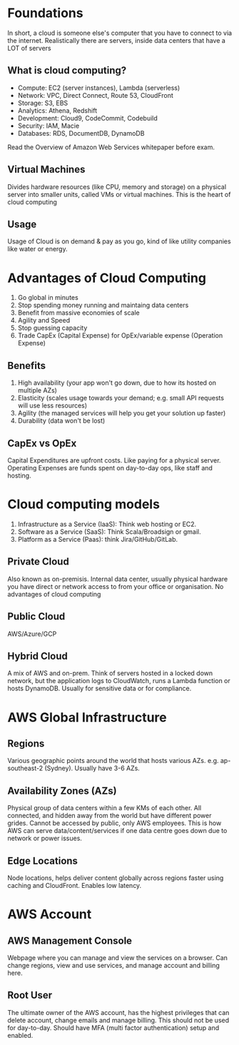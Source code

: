 # Foundations

In short, a cloud is someone else's computer that you have to connect to via the internet.
Realistically there are servers, inside data centers that have a LOT of servers

## What is cloud computing?
 - Compute: EC2 (server instances), Lambda (serverless)
 - Network: VPC, Direct Connect, Route 53, CloudFront
 - Storage: S3, EBS
 - Analytics: Athena, Redshift
 - Development: Cloud9, CodeCommit, Codebuild
 - Security: IAM, Macie
 - Databases: RDS, DocumentDB, DynamoDB

Read the Overview of Amazon Web Services whitepaper before exam.

## Virtual Machines
Divides hardware resources (like CPU, memory and storage) on a physical server into smaller units, called VMs or virtual machines.
This is the heart of cloud computing

## Usage
Usage of Cloud is on demand & pay as you go, kind of like utility companies like water or energy.

# Advantages of Cloud Computing
1. Go global in minutes
2. Stop spending money running and maintaing data centers
3. Benefit from massive economies of scale
4. Agility and Speed
5. Stop guessing capacity
6. Trade CapEx (Capital Expense) for OpEx/variable expense (Operation Expense)

## Benefits
1. High availability (your app won't go down, due to how its hosted on multiple AZs)
2. Elasticity (scales usage towards your demand; e.g. small API requests will use less resources)
3. Agility (the managed services will help you get your solution up faster)
4. Durability (data won't be lost)

## CapEx vs OpEx
Capital Expenditures are upfront costs. Like paying for a physical server.
Operating Expenses are funds spent on day-to-day ops, like staff and hosting.

# Cloud computing models
1. Infrastructure as a Service (IaaS): Think web hosting or EC2.
2. Software as a Service (SaaS): Think Scala/Broadsign or gmail.
3. Platform as a Service (Paas): think Jira/GitHub/GitLab.

## Private Cloud
Also known as on-premisis.
Internal data center, usually physical hardware you have direct or network access to from your office or organisation.
No advantages of cloud computing

## Public Cloud
AWS/Azure/GCP

## Hybrid Cloud
A mix of AWS and on-prem. Think of servers hosted in a locked down network, but the application logs to CloudWatch, runs a Lambda function or hosts DynamoDB.
Usually for sensitive data or for compliance.

# AWS Global Infrastructure

## Regions
Various geographic points around the world that hosts various AZs. e.g. ap-southeast-2 (Sydney). Usually have 3-6 AZs.

## Availability Zones (AZs)
Physical group of data centers within a few KMs of each other. All connected, and hidden away from the world but have different power grides. Cannot be accessed by public, only AWS employees. This is how AWS can serve data/content/services if one data centre goes down due to network or power issues.

## Edge Locations
Node locations, helps deliver content globally across regions faster using caching and CloudFront. Enables low latency.

# AWS Account

## AWS Management Console
Webpage where you can manage and view the services on a browser. Can change regions, view and use services, and manage account and billing here.

## Root User
The ultimate owner of the AWS account, has the highest privileges that can delete account, change emails and manage billing. This should not be used for day-to-day. 
Should have MFA (multi factor authentication) setup and enabled.